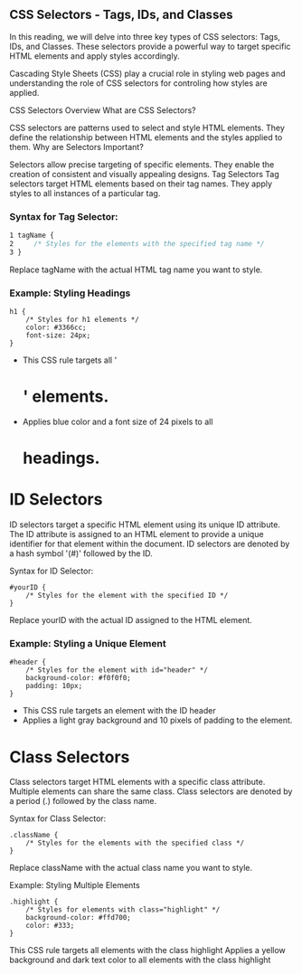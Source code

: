 
## CSS Selectors - Tags, IDs, and Classes

In this reading, we will delve into three key types of CSS selectors: Tags, IDs, and Classes. These selectors provide a powerful way to target specific HTML elements and apply styles accordingly.

Cascading Style Sheets (CSS) play a crucial role in styling web pages and understanding the role of CSS selectors for controling how styles are applied.

CSS Selectors Overview
What are CSS Selectors?

CSS selectors are patterns used to select and style HTML elements.
They define the relationship between HTML elements and the styles applied to them.
Why are Selectors Important?

Selectors allow precise targeting of specific elements.
They enable the creation of consistent and visually appealing designs.
Tag Selectors
Tag selectors target HTML elements based on their tag names. They apply styles to all instances of a particular tag.

### Syntax for Tag Selector:
```CSS
1 tagName {
2     /* Styles for the elements with the specified tag name */
3 }
```
Replace tagName with the actual HTML tag name you want to style.

### Example: Styling Headings

```
h1 { 
    /* Styles for h1 elements */ 
    color: #3366cc; 
    font-size: 24px; 
}
```

* This CSS rule targets all '<h1>' elements.
* Applies blue color and a font size of 24 pixels to all <h1> headings.

# ID Selectors
ID selectors target a specific HTML element using its unique ID attribute. The ID attribute is assigned to an HTML element to provide a unique identifier for that element within the document. ID selectors are denoted by a hash symbol '(#)' followed by the ID.

Syntax for ID Selector:
```
#yourID {
    /* Styles for the element with the specified ID */
}
```

Replace yourID with the actual ID assigned to the HTML element.

### Example: Styling a Unique Element
```
#header {
    /* Styles for the element with id="header" */ 
    background-color: #f0f0f0; 
    padding: 10px; 
}
```

* This CSS rule targets an element with the ID header
* Applies a light gray background and 10 pixels of padding to the element.

# Class Selectors
Class selectors target HTML elements with a specific class attribute. Multiple elements can share the same class. Class selectors are denoted by a period (.) followed by the class name.

Syntax for Class Selector:
```
.className {
    /* Styles for the elements with the specified class */
}
```
Replace className with the actual class name you want to style.

Example: Styling Multiple Elements
```
.highlight { 
    /* Styles for elements with class="highlight" */
    background-color: #ffd700; 
    color: #333; 
}
```
This CSS rule targets all elements with the class highlight
Applies a yellow background and dark text color to all elements with the class highlight
